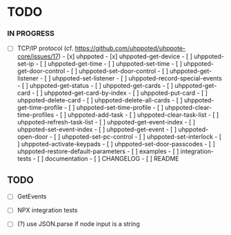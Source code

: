 # TODO

### IN PROGRESS

- [ ] TCP/IP protocol (cf. https://github.com/uhppoted/uhppote-core/issues/17)
      - [x] uhppoted
      - [x] uhppoted-get-device
      - [ ] uhppoted-set-ip
      - [ ] uhppoted-get-time
      - [ ] uhppoted-set-time
      - [ ] uhppoted-get-door-control
      - [ ] uhppoted-set-door-control
      - [ ] uhppoted-get-listener
      - [ ] uhppoted-set-listener
      - [ ] uhppoted-record-special-events
      - [ ] uhppoted-get-status
      - [ ] uhppoted-get-cards
      - [ ] uhppoted-get-card
      - [ ] uhppoted-get-card-by-index
      - [ ] uhppoted-put-card
      - [ ] uhppoted-delete-card
      - [ ] uhppoted-delete-all-cards
      - [ ] uhppoted-get-time-profile
      - [ ] uhppoted-set-time-profile
      - [ ] uhppoted-clear-time-profiles
      - [ ] uhppoted-add-task
      - [ ] uhppoted-clear-task-list
      - [ ] uhppoted-refresh-task-list
      - [ ] uhppoted-get-event-index
      - [ ] uhppoted-set-event-index
      - [ ] uhppoted-get-event
      - [ ] uhppoted-open-door
      - [ ] uhppoted-set-pc-control
      - [ ] uhppoted-set-interlock
      - [ ] uhppoted-activate-keypads
      - [ ] uhppoted-set-door-passcodes
      - [ ] uhppoted-restore-default-parameters
      - [ ] examples
      - [ ] integration-tests
      - [ ] documentation
      - [ ] CHANGELOG
      - [ ] README

## TODO

- [ ] GetEvents
- [ ] NPX integration tests
- [ ] (?) use JSON.parse if node input is a string

